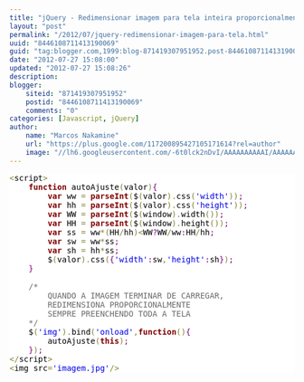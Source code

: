 ```yaml
---
title: "jQuery - Redimensionar imagem para tela inteira proporcionalmente"
layout: "post"
permalink: "/2012/07/jquery-redimensionar-imagem-para-tela.html"
uuid: "8446108711413190069"
guid: "tag:blogger.com,1999:blog-871419307951952.post-8446108711413190069"
date: "2012-07-27 15:08:00"
updated: "2012-07-27 15:08:26"
description: 
blogger:
    siteid: "871419307951952"
    postid: "8446108711413190069"
    comments: "0"
categories: [Javascript, jQuery]
author: 
    name: "Marcos Nakamine"
    url: "https://plus.google.com/117200895427105171614?rel=author"
    image: "//lh6.googleusercontent.com/-6t0lck2nDvI/AAAAAAAAAAI/AAAAAAAAOBw/_9ON3AiIr48/s32-c/photo.jpg"
---
```


<div class="css-full-post-content js-full-post-content">
<pre style='color:#000000;background:#ffffff;'><span style='color:#808030; '>&lt;</span>script<span style='color:#808030; '>></span><br />    <span style='color:#800000; font-weight:bold; '>function</span> autoAjuste<span style='color:#808030; '>(</span>valor<span style='color:#808030; '>)</span><span style='color:#800080; '>{</span><br />        <span style='color:#800000; font-weight:bold; '>var</span> ww <span style='color:#808030; '>=</span> <span style='color:#800000; font-weight:bold; '>parseInt</span><span style='color:#808030; '>(</span>$<span style='color:#808030; '>(</span>valor<span style='color:#808030; '>)</span><span style='color:#808030; '>.</span>css<span style='color:#808030; '>(</span><span style='color:#0000e6; '>'width'</span><span style='color:#808030; '>)</span><span style='color:#808030; '>)</span><span style='color:#800080; '>;</span><br />        <span style='color:#800000; font-weight:bold; '>var</span> hh <span style='color:#808030; '>=</span> <span style='color:#800000; font-weight:bold; '>parseInt</span><span style='color:#808030; '>(</span>$<span style='color:#808030; '>(</span>valor<span style='color:#808030; '>)</span><span style='color:#808030; '>.</span>css<span style='color:#808030; '>(</span><span style='color:#0000e6; '>'height'</span><span style='color:#808030; '>)</span><span style='color:#808030; '>)</span><span style='color:#800080; '>;</span><br />        <span style='color:#800000; font-weight:bold; '>var</span> WW <span style='color:#808030; '>=</span> <span style='color:#800000; font-weight:bold; '>parseInt</span><span style='color:#808030; '>(</span>$<span style='color:#808030; '>(</span>window<span style='color:#808030; '>)</span><span style='color:#808030; '>.</span>width<span style='color:#808030; '>(</span><span style='color:#808030; '>)</span><span style='color:#808030; '>)</span><span style='color:#800080; '>;</span><br />        <span style='color:#800000; font-weight:bold; '>var</span> HH <span style='color:#808030; '>=</span> <span style='color:#800000; font-weight:bold; '>parseInt</span><span style='color:#808030; '>(</span>$<span style='color:#808030; '>(</span>window<span style='color:#808030; '>)</span><span style='color:#808030; '>.</span>height<span style='color:#808030; '>(</span><span style='color:#808030; '>)</span><span style='color:#808030; '>)</span><span style='color:#800080; '>;</span><br />        <span style='color:#800000; font-weight:bold; '>var</span> ss <span style='color:#808030; '>=</span> ww<span style='color:#808030; '>*</span><span style='color:#808030; '>(</span>HH<span style='color:#808030; '>/</span>hh<span style='color:#808030; '>)</span><span style='color:#808030; '>&lt;</span>WW<span style='color:#800080; '>?</span>WW<span style='color:#808030; '>/</span>ww<span style='color:#800080; '>:</span>HH<span style='color:#808030; '>/</span>hh<span style='color:#800080; '>;</span><br />        <span style='color:#800000; font-weight:bold; '>var</span> sw <span style='color:#808030; '>=</span> ww<span style='color:#808030; '>*</span>ss<span style='color:#800080; '>;</span><br />        <span style='color:#800000; font-weight:bold; '>var</span> sh <span style='color:#808030; '>=</span> hh<span style='color:#808030; '>*</span>ss<span style='color:#800080; '>;</span><br />        $<span style='color:#808030; '>(</span>valor<span style='color:#808030; '>)</span><span style='color:#808030; '>.</span>css<span style='color:#808030; '>(</span><span style='color:#800080; '>{</span><span style='color:#0000e6; '>'width'</span><span style='color:#800080; '>:</span>sw<span style='color:#808030; '>,</span><span style='color:#0000e6; '>'height'</span><span style='color:#800080; '>:</span>sh<span style='color:#800080; '>}</span><span style='color:#808030; '>)</span><span style='color:#800080; '>;</span><br />    <span style='color:#800080; '>}</span><br /><br />    <span style='color:#696969; '>/*</span><br /><span style='color:#696969; '>&#xa0;&#xa0;&#xa0;&#xa0;&#xa0;&#xa0;&#xa0;&#xa0;QUANDO A IMAGEM TERMINAR DE CARREGAR,</span><br /><span style='color:#696969; '>&#xa0;&#xa0;&#xa0;&#xa0;&#xa0;&#xa0;&#xa0;&#xa0;REDIMENSIONA PROPORCIONALMENTE</span><br /><span style='color:#696969; '>&#xa0;&#xa0;&#xa0;&#xa0;&#xa0;&#xa0;&#xa0;&#xa0;SEMPRE PREENCHENDO TODA A TELA</span><br /><span style='color:#696969; '>&#xa0;&#xa0;&#xa0;&#xa0;*/</span><br />    $<span style='color:#808030; '>(</span><span style='color:#0000e6; '>'img'</span><span style='color:#808030; '>)</span><span style='color:#808030; '>.</span>bind<span style='color:#808030; '>(</span><span style='color:#0000e6; '>'onload'</span><span style='color:#808030; '>,</span><span style='color:#800000; font-weight:bold; '>function</span><span style='color:#808030; '>(</span><span style='color:#808030; '>)</span><span style='color:#800080; '>{</span><br />        autoAjuste<span style='color:#808030; '>(</span><span style='color:#800000; font-weight:bold; '>this</span><span style='color:#808030; '>)</span><span style='color:#800080; '>;</span><br />    <span style='color:#800080; '>}</span><span style='color:#808030; '>)</span><span style='color:#800080; '>;</span><br /><span style='color:#808030; '>&lt;</span><span style='color:#808030; '>/</span>script<span style='color:#808030; '>></span><br /><span style='color:#808030; '>&lt;</span>img src<span style='color:#808030; '>=</span><span style='color:#0000e6; '>'imagem.jpg'</span><span style='color:#808030; '>/</span><span style='color:#808030; '>></span><br /></pre>
</div>